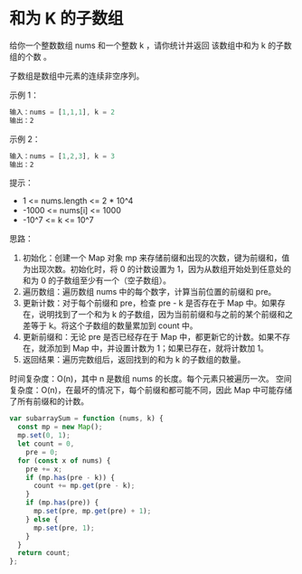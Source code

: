 # 和为 K 的子数组

给你一个整数数组 nums 和一个整数 k ，请你统计并返回 该数组中和为 k 的子数组的个数 。

子数组是数组中元素的连续非空序列。

示例 1：

```js
输入：nums = [1,1,1], k = 2
输出：2
```

示例 2：

```js
输入：nums = [1,2,3], k = 3
输出：2
```

提示：

- 1 <= nums.length <= 2 \* 10^4
- -1000 <= nums[i] <= 1000
- -10^7 <= k <= 10^7

思路：

1. 初始化：创建一个 Map 对象 mp 来存储前缀和出现的次数，键为前缀和，值为出现次数。初始化时，将 0 的计数设置为 1，因为从数组开始处到任意处的和为 0 的子数组至少有一个（空子数组）。
2. 遍历数组：遍历数组 nums 中的每个数字，计算当前位置的前缀和 pre。
3. 更新计数：对于每个前缀和 pre，检查 pre - k 是否存在于 Map 中。如果存在，说明找到了一个和为 k 的子数组，因为当前前缀和与之前的某个前缀和之差等于 k。将这个子数组的数量累加到 count 中。
4. 更新前缀和：无论 pre 是否已经存在于 Map 中，都更新它的计数。如果不存在，就添加到 Map 中，并设置计数为 1；如果已存在，就将计数加 1。
5. 返回结果：遍历完数组后，返回找到的和为 k 的子数组的数量。

时间复杂度：O(n)，其中 n 是数组 nums 的长度。每个元素只被遍历一次。
空间复杂度：O(n)，在最坏的情况下，每个前缀和都可能不同，因此 Map 中可能存储了所有前缀和的计数。

```js
var subarraySum = function (nums, k) {
  const mp = new Map();
  mp.set(0, 1);
  let count = 0,
    pre = 0;
  for (const x of nums) {
    pre += x;
    if (mp.has(pre - k)) {
      count += mp.get(pre - k);
    }
    if (mp.has(pre)) {
      mp.set(pre, mp.get(pre) + 1);
    } else {
      mp.set(pre, 1);
    }
  }
  return count;
};
```
